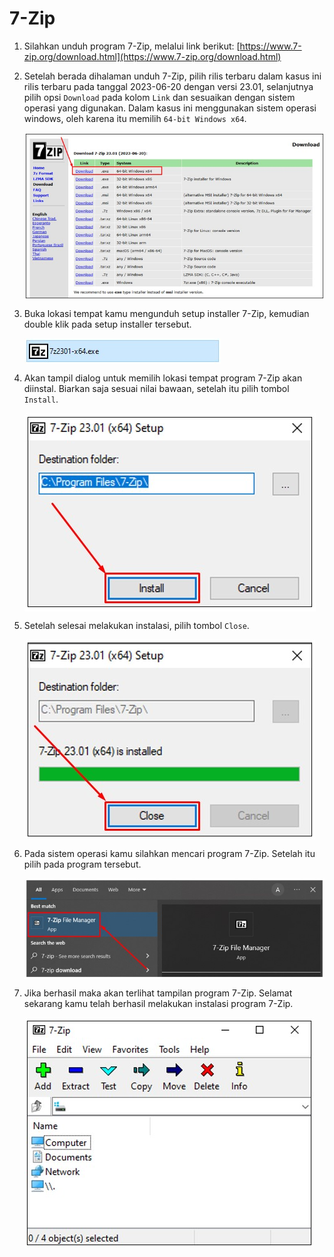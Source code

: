 # 7-Zip

1. Silahkan unduh program 7-Zip, melalui link berikut: [https://www.7-zip.org/download.html](https://www.7-zip.org/download.html)

2. Setelah berada dihalaman unduh 7-Zip, pilih rilis terbaru dalam kasus ini rilis terbaru pada tanggal 2023-06-20 dengan versi 23.01, selanjutnya pilih opsi `Download` pada kolom `Link` dan sesuaikan dengan sistem operasi yang digunakan. Dalam kasus ini menggunakan sistem operasi windows, oleh karena itu memilih `64-bit Windows x64`.

   <img style="display: block;" src="img/7zip/7zip-1.jpg" alt="Download Haskell" />

3. Buka lokasi tempat kamu mengunduh setup installer 7-Zip, kemudian double klik pada setup installer tersebut. 

   <img style="display: block; margin: 0;"  src="img/7zip/7zip-2.jpg" alt="Setup VSCode" />

4. Akan tampil dialog untuk memilih lokasi tempat program 7-Zip akan diinstal. Biarkan saja sesuai nilai bawaan, setelah itu pilih tombol `Install`. 

   <img style="display: block; margin: 0;"  src="img/7zip/7zip-3.jpg" alt="Setup VSCode" />

5. Setelah selesai melakukan instalasi, pilih tombol `Close`. 

   <img style="display: block; margin: 0;"  src="img/7zip/7zip-4.jpg" alt="Setup VSCode" />
   
6. Pada sistem operasi kamu silahkan mencari program 7-Zip. Setelah itu pilih pada program tersebut.

   <img style="display: block; margin: 0;"  src="img/7zip/7zip-5.jpg" alt="Setup VSCode" />
   
7. Jika berhasil maka akan terlihat tampilan program 7-Zip. Selamat sekarang kamu telah berhasil melakukan instalasi program 7-Zip.

   <img style="display: block; margin: 0;"  src="img/7zip/7zip-6.jpg" alt="Setup VSCode" />
